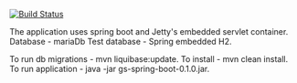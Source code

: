 [![Build Status](https://travis-ci.org/mishaivchenko/HelloWordBack-End.svg?branch=master)](https://travis-ci.org/mishaivchenko/HelloWordBack-End)


The application uses spring boot and Jetty's embedded servlet container.
Database - mariaDb
Test database - Spring embedded H2.

To run db migrations - mvn liquibase:update.
To install - mvn clean install.
To run application - java -jar gs-spring-boot-0.1.0.jar.